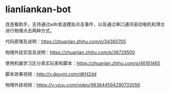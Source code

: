 # lianliankan-bot

连连看助手，支持通过adb发送模拟点击事件，以及通过串口通讯驱动电机和滑台进行物理点击两种方式。

代码原理及说明：https://zhuanlan.zhihu.com/p/34360705

物理外挂实现及说明：https://zhuanlan.zhihu.com/p/36729500

使用机器学习区分真实玩家和脚本：https://zhuanlan.zhihu.com/p/46161465

脚本效果视频：http://v.douyin.com/dKH2dd

物理外挂视频：https://v.vzuu.com/video/983844594290733056